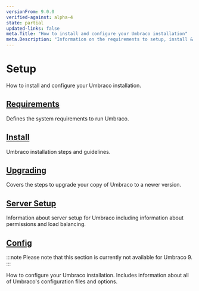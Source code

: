 ```yaml
---
versionFrom: 9.0.0
verified-against: alpha-4
state: partial
updated-links: false
meta.Title: "How to install and configure your Umbraco installation"
meta.Description: "Information on the requirements to setup, install & upgrade Umbraco"
---
```


# Setup

How to install and configure your Umbraco installation.

## [Requirements](Requirements/index.md)

Defines the system requirements to run Umbraco.

## [Install](Install/index.md)

Umbraco installation steps and guidelines.

## [Upgrading](Upgrading/index.md)

Covers the steps to upgrade your copy of Umbraco to a newer version.

## [Server Setup](Server-Setup/index.md)


Information about server setup for Umbraco including information about permissions and load balancing.

## [Config](../../Reference/Config/index.md)

:::note
Please note that this section is currently not available for Umbraco 9.
:::

How to configure your Umbraco installation. Includes information about all of Umbraco's configuration files and options.
